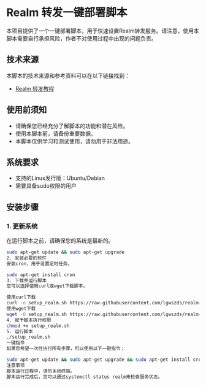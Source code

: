 # Realm 转发一键部署脚本

本项目提供了一个一键部署脚本，用于快速设置Realm转发服务。请注意，使用本脚本需要自行承担风险，作者不对使用过程中出现的问题负责。

## 技术来源

本脚本的技术来源和参考资料可以在以下链接找到：
- [Realm 转发教程](https://zhucaidan.xyz/2022/09/570/)

## 使用前须知

- 请确保您已经充分了解脚本的功能和潜在风险。
- 使用本脚本前，请备份重要数据。
- 本脚本仅供学习和测试使用，请勿用于非法用途。

## 系统要求

- 支持的Linux发行版：Ubuntu/Debian
- 需要具备sudo权限的用户

## 安装步骤

### 1. 更新系统

在运行脚本之前，请确保您的系统是最新的。

```bash
sudo apt-get update && sudo apt-get upgrade
2. 安装必要的软件
安装cron，用于设置定时任务。

sudo apt-get install cron
3. 下载并运行脚本
您可以选择使用curl或wget下载脚本。

使用curl下载
curl -o setup_realm.sh https://raw.githubusercontent.com/lgwszds/realm-/main/setup_realm.sh
使用wget下载
wget -O setup_realm.sh https://raw.githubusercontent.com/lgwszds/realm-/main/setup_realm.sh
4. 赋予脚本执行权限
chmod +x setup_realm.sh
5. 运行脚本
./setup_realm.sh
一键指令
如果您希望一次性执行所有步骤，可以使用以下一键指令：

sudo apt-get update && sudo apt-get upgrade && sudo apt-get install cron && curl -sSL https://raw.githubusercontent.com/lgwszds/realm-/main/setup_realm.sh -o setup_realm.sh && chmod +x setup_realm.sh && ./setup_realm.sh
注意事项
脚本运行过程中，请勿关闭终端。
脚本运行完成后，您可以通过systemctl status realm来检查服务状态。
